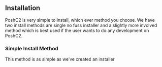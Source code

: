 ## Installation

PoshC2 is very simple to install, which ever method you choose. We have two install methods are
single no fuss installer and a slightly more involved method which is best used if the user wants to
do any development on PoshC2.

### Simple Install Method

This method is as simple as we've created an installer